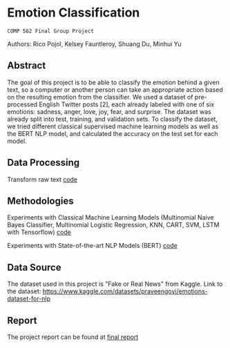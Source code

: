# Emotion Classification 
`COMP 562 Final Group Project`

Authors: Rico Pojol, Kelsey Fauntleroy, Shuang Du, Minhui Yu

## Abstract
The goal of this project is to be able to classify the emotion behind a given text, so a computer or another person can take an appropriate action based on the resulting emotion from the classifier. We used a dataset of pre-processed English Twitter posts [2], each already labeled with one of six emotions: sadness, anger, love, joy, fear, and surprise. The dataset was already split into test, training, and validation sets. To classify the dataset, we tried different classical supervised machine learning models as well as the BERT NLP model, and calculated the accuracy on the test set for each model.

## Data Processing
Transform raw text [code](final.ipynb)

## Methodologies
Experiments with Classical Machine Learning Models (Multinomial Naive Bayes Classifier, Multinomial Logistic Regression, KNN, CART, SVM, LSTM with Tensorflow) [code](https://github.com/ReneeDu320/Emotion-Classification/blob/main/Tensorflow%20ml%20model.ipynb)

Experiments with State-of-the-art NLP Models (BERT) [code](https://github.com/ReneeDu320/Emotion-Classification/blob/main/BERT%20pytorch%20bert-base-case-3.ipynb)

## Data Source
The dataset used in this project is "Fake or Real News" from Kaggle. Link to the dataset: https://www.kaggle.com/datasets/praveengovi/emotions-dataset-for-nlp

## Report
The project report can be found at [final report](Emotion_Classification.pdf)

